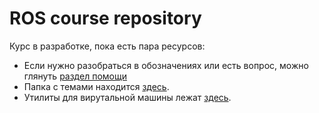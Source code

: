 # ROS course repository

Курс в разработке, пока есть пара ресурсов:
- Если нужно разобраться в обозначениях или есть вопрос, можно глянуть [раздел помощи](Topics/Help.md)
- Папка с темами находится [здесь](Topics).
- Утилиты для вирутальной машины лежат [здесь](vm_tools).
